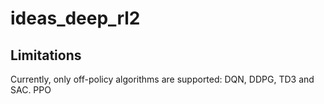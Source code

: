 # ideas_deep_rl2

## Limitations
Currently, only off-policy algorithms are supported: DQN, DDPG, TD3 and SAC. PPO